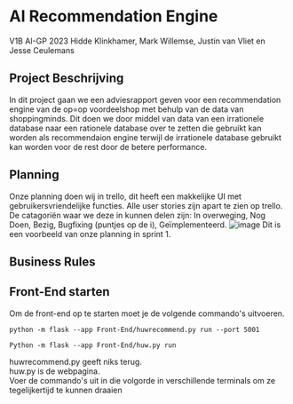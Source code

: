 # AI Recommendation Engine
V1B AI-GP 2023
Hidde Klinkhamer, Mark Willemse, Justin van Vliet en Jesse Ceulemans

## Project Beschrijving
In dit project gaan we een adviesrapport geven voor een recommendation engine van de op=op voordeelshop met behulp van de data van shoppingminds. Dit doen we door middel van data van een irrationele database naar een rationele database over te zetten die gebruikt kan worden als recommendaion engine terwijl de irrationele database gebruikt kan worden voor de rest door de betere performance. 

## Planning
Onze planning doen wij in trello, dit heeft een makkelijke UI met gebruikersvriendelijke functies. Alle user stories zijn apart te zien op trello. De catagoriën waar we deze in kunnen delen zijn: In overweging, Nog Doen, Bezig, Bugfixing (puntjes op de i), Geïmplementeerd. ![image](https://user-images.githubusercontent.com/86268481/228257289-8a96ae06-f018-4fbd-8b76-4a263d7598af.png) Dit is een voorbeeld van onze planning in sprint 1.

## Business Rules

## Front-End starten
Om de front-end op te starten moet je de volgende commando's uitvoeren.  

    python -m flask --app Front-End/huwrecommend.py run --port 5001

    Python -m flask --app Front-End/huw.py run

huwrecommend.py geeft niks terug.  
huw.py is de webpagina.  
Voer de commando's uit in die volgorde in verschillende terminals om ze tegelijkertijd te kunnen draaien